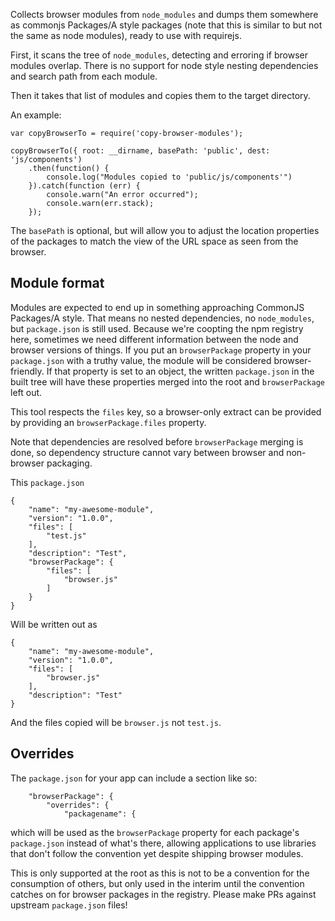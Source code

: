 Collects browser modules from `node_modules` and dumps them somewhere as commonjs
Packages/A style packages (note that this is similar to but not the same as
node modules), ready to use with requirejs.

First, it scans the tree of `node_modules`, detecting and erroring if browser
modules overlap. There is no support for node style nesting dependencies and
search path from each module.

Then it takes that list of modules and copies them to the target directory.

An example:


```
var copyBrowserTo = require('copy-browser-modules');

copyBrowserTo({ root: __dirname, basePath: 'public', dest: 'js/components')
    .then(function() {
        console.log("Modules copied to 'public/js/components'")
    }).catch(function (err) {
        console.warn("An error occurred");
        console.warn(err.stack);
    });
```

The `basePath` is optional, but will allow you to adjust the location properties
of the packages to match the view of the URL space as seen from the browser.

Module format
-------------

Modules are expected to end up in something approaching CommonJS Packages/A
style. That means no nested dependencies, no `node_modules`, but `package.json`
is still used. Because we're coopting the npm registry here, sometimes we need
different information between the node and browser versions of things. If you put
an `browserPackage` property in your `package.json` with a truthy value, the module
will be considered browser-friendly. If that property is set to an object, the
written `package.json` in the built tree will have these properties merged into
the root and `browserPackage` left out.

This tool respects the `files` key, so a browser-only extract can be provided
by providing an `browserPackage.files` property.

Note that dependencies are resolved before `browserPackage` merging is done, so
dependency structure cannot vary between browser and non-browser packaging.

This `package.json`

```
{
    "name": "my-awesome-module",
    "version": "1.0.0",
    "files": [
        "test.js"
    ],
    "description": "Test",
    "browserPackage": {
        "files": [
            "browser.js"
        ]
    }
}
```

Will be written out as

```
{
    "name": "my-awesome-module",
    "version": "1.0.0",
    "files": [
        "browser.js"
    ],
    "description": "Test"
}
```

And the files copied will be `browser.js` not `test.js`.

Overrides
---------

The `package.json` for your app can include a section like so:

```
    "browserPackage": {
        "overrides": {
            "packagename": {
```

which will be used as the `browserPackage` property for each package's `package.json`
instead of what's there, allowing applications to use libraries that don't
follow the convention yet despite shipping browser modules.

This is only supported at the root as this is not to be a convention for the
consumption of others, but only used in the interim until the convention
catches on for browser packages in the registry. Please make PRs against upstream
`package.json` files!
